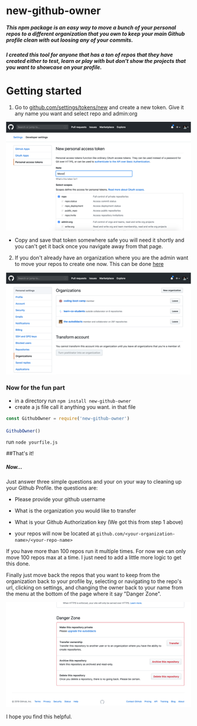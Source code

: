 # new-github-owner

##### This npm package is an easy way to move a bunch of your personal repos to a different organization that you own to keep your main Github profile clean with out loosing any of your commits.

##### I created this tool for anyone that has a ton of repos that they have created either to test, learn or play with but don't show the projects that you want to showcase on your profile. 

# Getting started

1. Go to [github.com/settings/tokens/new](https://github.com/settings/tokens/new) and create  a new token. Give it any name you want and select repo and admin:org 

![NewToken](assets/GithubToken.png)

* Copy and save that token somewhere safe you will need it shortly and you can't get it back once you navigate away from that page. 

2. If you don't already have an organization where you are the admin want to move your repos to create one now. This can be done [here](https://github.com/settings/organizations)

![NewOrg](assets/GithubOrg.png)

### Now for the fun part

* in a directory run `npm install new-github-owner`
* create a js file call it anything you want.
in that file 
```javascript
const GithubOwner = require('new-github-owner')

GithubOwner()
```
run 
`node yourfile.js`

##That's it! 
 
##### Now...
Just answer three simple questions and your on your way to cleaning up your Github Profile. 
the questions are:
* Please provide your github username
* What is the organization you would like to transfer
* What is your Github Authorization key (We got this from step 1 above)

* your repos will now be located at `github.com/<your-organization-name>/<your-repo-name>`

If you have more than 100 repos run it multiple times. For now we can only move 100 repos max at a time. I just need to add a little more logic to get this done. 

Finally just move back the repos that you want to keep from the organization back to your profile by, selecting or navigating to the repo's url, clicking on settings, and changing the owner back to your name from the menu at the bottom of the page where it say "Danger Zone". 



![GithubOwner](assets/GithubOwner.png)

I hope you find this helpful. 